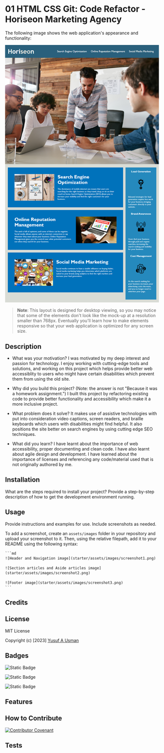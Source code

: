 # 01 HTML CSS Git: Code Refactor - Horiseon Marketing Agency

The following image shows the web application's appearance and functionality:

![The Horiseon webpage includes a navigation bar, a header image, and cards with text and images at the bottom of the page.](Assets/01-html-css-git-challenge-demo.png)

> **Note**: This layout is designed for desktop viewing, so you may notice that some of the elements don't look like the mock-up at a resolution smaller than 768px. Eventually you'll learn how to make elements responsive so that your web application is optimized for any screen size.





## Description

- What was your motivation?
I was motivated by my deep interest and passion for technology. I enjoy working with cutting-edge tools and solutions, and working on this project which helps provide better web accessiblity to users who might have certain disabilities which prevent them from using the old site.

- Why did you build this project? (Note: the answer is not "Because it was a homework assignment.")
I built this project by refactoring existing code to provide better functionality and accessibility which make it a more inclusive project.

- What problem does it solve?
It makes use of assistive technologies with put into consideration video captions, screen readers, and braille keyboards which users with disabilities might find helpful. It also positions the site better on search engines by using cutting edge SEO techniques.

- What did you learn?
I have learnt about the importance of web accessibility, proper documenting and clean code. I have also learnt about agile design and development. I have learned about the importance of licenses and referencing any code/material used that is not originally authored by me.

## Installation

What are the steps required to install your project? Provide a step-by-step description of how to get the development environment running.

## Usage

Provide instructions and examples for use. Include screenshots as needed.

To add a screenshot, create an `assets/images` folder in your repository and upload your screenshot to it. Then, using the relative filepath, add it to your README using the following syntax:

    ```md
    ![Header and Navigation image](starter/assets/images/screenshot1.png)

    ![Section articles and Aside articles image](starter/assets/images/screenshot2.png)

    ![Footer image](starter/assets/images/screenshot3.png)
    ```

## Credits



## License

MIT License

Copyright (c) [2023] [Yusuf A Usman](https://github.com/Y-usman/edxbootcamp/starter)


## Badges

![Static Badge](https://img.shields.io/badge/html)

![Static Badge](https://img.shields.io/badge/css)

![Static Badge](https://img.shields.io/badge/javascript)


## Features



## How to Contribute

[![Contributor Covenant](https://img.shields.io/badge/Contributor%20Covenant-2.1-4baaaa.svg)](code_of_conduct.md)

## Tests